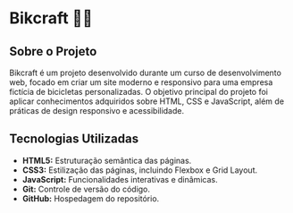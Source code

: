 # Bikcraft 🚴‍♂️

## Sobre o Projeto

Bikcraft é um projeto desenvolvido durante um curso de desenvolvimento web, focado em criar um site moderno e responsivo para uma empresa fictícia de bicicletas personalizadas. O objetivo principal do projeto foi aplicar conhecimentos adquiridos sobre HTML, CSS e JavaScript, além de práticas de design responsivo e acessibilidade.

## Tecnologias Utilizadas

- **HTML5:** Estruturação semântica das páginas.
- **CSS3:** Estilização das páginas, incluindo Flexbox e Grid Layout.
- **JavaScript:** Funcionalidades interativas e dinâmicas.
- **Git:** Controle de versão do código.
- **GitHub:** Hospedagem do repositório.
